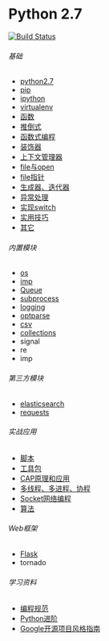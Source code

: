 Python 2.7
============================
[![Build Status](https://travis-ci.org/justjavac/free-programming-books-zh_CN.svg?branch=master)](https://travis-ci.org/justjavac/free-programming-books-zh_CN)

###### 基础
*  [python2.7](./python/basic/python2.7.md)
*  [pip](./basic/pip.md)
*  [ipython](./basic/ipython.md)
*  [virtualenv](./basic/virtualenv.md)
*  [函数](./basic/function.md)
*  [推倒式](./basic/analytical.md)
*  [函数式编程](./basic/function_program.md)
*  [装饰器](./basic/decorate.md)
*  [上下文管理器](./basic/context_manager.md)
*  [file与open](./basic/file.md)
*  [file指针](./basic/file_pos.md)
*  [生成器、迭代器](./basic/generator.md)
*  [异常处理](./basic/exception.md)
*  [实现switch](./basic/switch.md)
*  [实用技巧](./basic/practical_skills.md)
*  [其它](./basic/other.md)

###### 内置模块
* [os](./builtin_module/os.md)
* [imp](./builtin_module/imp.md)
* [Queue](./builtin_module/queue.md)
* [subprocess](./builtin_module/subprocess.md)
* [logging](./builtin_module/logging.md)
* [optparse](http://467754239.blog.51cto.com/4878013/1619323)
* [csv](./builtin_module/csv.md)
* [collections](./builtin_module/collections.md)
* signal
* re 
* imp
    
###### 第三方模块
* [elasticsearch](./elasticsearch)
* [requests](./third_party_module/requests_python.py)
    
###### 实战应用
* [脚本](./scripts)
* [工具包](./opstools)
* [CAP原理和应用](./cap)
* [多线程、多进程、协程](./threads)
* [Socket网络编程](./socket)
* [算法](./algorithm)

###### Web框架
* [Flask](./flask)
* tornado

###### 学习资料
* [编程规范](./books/编程规范)
* [Python进阶](./books/interpy-zh.pdf)
* [Google开源项目风格指南](http://zh-google-styleguide.readthedocs.io/en/latest/contents/)
